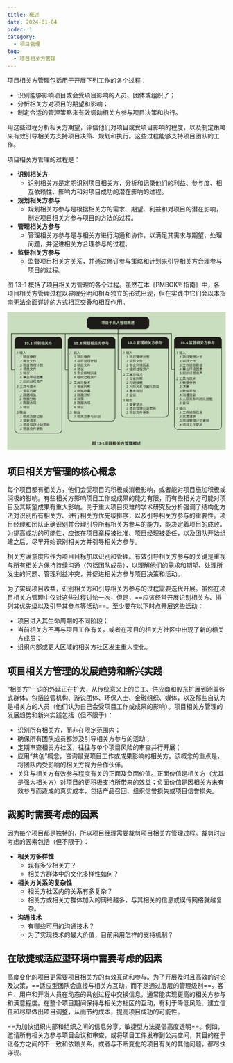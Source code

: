 ```yaml
---
title: 概述
date: 2024-01-04
order: 1
category:
  - 项目管理
tag:
  - 项目相关方管理
---
```


项目相关方管理包括用于开展下列工作的各个过程：

* 识别能够影响项目或会受项目影响的人员、团体或组织了；
* 分析相关方对项目的期望和影响；
* 制定合适的管理策略来有效调动相关方参与项目决策和执行。

用这些过程分析相关方期望，评估他们对项目或受项目影响的程度，以及制定策略来有效引导相关方支持项目决策、规划和执行。这些过程能够支持项目团队的工作。

项目相关方管理的过程是：

* **识别相关方**
  * 识别相关方是定期识别项目相关方，分析和记录他们的利益、参与度、相互依赖性、影响力和对项目成功的潜在影响的过程。
* **规划相关方参与** 
  * 规划相关方参与是根据相关方的需求、期望、利益和对项目的潜在影响，制定项目相关方参与项目的方法的过程。
* **管理相关方参与**
  *  管理相关方参与是与相关方进行沟通和协作，以满足其需求与期望，处理问题，并促进相关方合理参与的过程。
* **监督相关方参与**
  * 监督项目相关方关系，并通过修订参与策略和计划来引导相关方合理参与项目的过程。


图 13-1 概括了项目相关方管理的各个过程。虽然在本《PMBOK® 指南》中，各项目相关方管理过程以界限分明和相互独立的形式出现，但在实践中它们会以本指南无法全面详述的方式相互交叠和相互作用。

![image-20240218131632464](https://raw.githubusercontent.com/GodX-18/picBed/main/image-20240218131632464.png)

## 项目相关方管理的核心概念

每个项目都有相关方，他们会受项目的积极或消极影响，或者能对项目施加积极或消极的影响。有些相关方影响项目工作或成果的能力有限，而有些相关方可能对项目及其期望成果有重大影响。关于重大项目灾难的学术研究及分析强调了结构化方法对识别所有相关方、进行相关方优先级排序，以及引导相关方参与的重要性。项目经理和团队正确识别并合理引导所有相关方参与的能力，能决定着项目的成败。为提高成功的可能性，应该在项目章程被批准、项目经理被委任，以及团队开始组建之后，尽早开始识别相关方并引导相关方参与。

相关方满意度应作为项目目标加以识别和管理。有效引导相关方参与的关键是重视与所有相关方保持持续沟通（包括团队成员），以理解他们的需求和期望、处理所发生的问题、管理利益冲突，并促进相关方参与项目决策和活动。

为了实现项目收益，识别相关方和引导相关方参与的过程需要迭代开展。虽然在项目相关方管理中仅对这些过程讨论一次，但是，==应该经常开展识别相关方、排列其优先级以及引导其参与等活动==。至少要在以下时点开展这些活动：

* 项目进入其生命周期的不同阶段；
* 当前相关方不再与项目工作有关，或者在项目的相关方社区中出现了新的相关方成员；
* 组织内部或更大区域的相关方社区发生重大变化。

## 项目相关方管理的发展趋势和新兴实践

 “相关方”一词的外延正在扩大，从传统意义上的员工、供应商和股东扩展到涵盖各式群体，包括监管机构、游说团体、环保人士、金融组织、媒体，以及那些自认为是相关方的人员（他们认为自己会受项目工作或成果的影响）。项目相关方管理的发展趋势和新兴实践包括（但不限于）：

* 识别所有相关方，而非在限定范围内；
* 确保所有团队成员都涉及引导相关方参与的活动；
* 定期审查相关方社区，往往与单个项目风险的审查并行开展；
* 应用“共创”概念，咨询最受项目工作或成果影响的相关方。该概念的重点是，将团队内受影响的相关方视为合作伙伴。
* 关注与相关方有效参与程度有关的正面及负面价值。正面价值是相关方（尤其是强大相关方）对项目的更积极支持所带来的效益；负面价值是因相关方未有效参与而造成的真实成本，包括产品召回、组织信誉损失或项目信誉损失。

## 裁剪时需要考虑的因素

因为每个项目都是独特的，所以项目经理需要裁剪项目相关方管理过程。裁剪时应考虑的因素包括（但不限于）： 

* **相关方多样性**
  * 现有多少相关方？
  * 相关方群体中的文化多样性如何？
* **相关方关系的复杂性**
  * 相关方社区内的关系有多复杂？
  * 相关方或相关方群体加入的网络越多，与其相关的信息或误传网络就越复杂。 
* **沟通技术**
  * 有哪些可用的沟通技术？
  * 为了实现技术的最大价值，目前采用怎样的支持机制？

## 在敏捷或适应型环境中需要考虑的因素

高度变化的项目更需要项目相关方的有效互动和参与。为了开展及时且高效的讨论及决策，==适应型团队会直接与相关方互动，而不是通过层层的管理级别==。客户、用户和开发人员在动态的共创过程中交换信息，通常能实现更高的相关方参与和满意程度。在整个项目期间保持与相关方社区的互动，有利于降低风险、建立信任和尽早做出项目调整，从而节约成本，提高项目成功的可能性。

==为加快组织内部和组织之间的信息分享，敏捷型方法提倡高度透明==。例如，邀请所有相关方参与项目会议和审查，或将项目工件发布到公共空间，其目的在于让各方之间的不一致和依赖关系，或者与不断变化的项目有关的其他问题，都尽快浮现。
